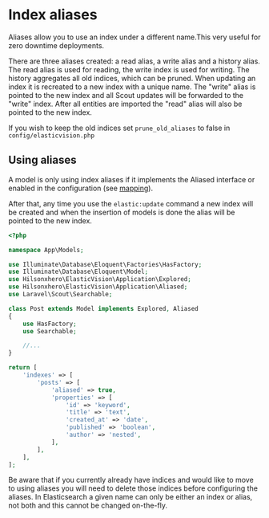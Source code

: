 # Index aliases

Aliases allow you to use an index under a different name.This very useful for zero downtime deployments.

There are three aliases created: a read alias, a write alias and a history alias.
The read alias is used for reading, the write index is used for writing.
The history aggregates all old indices, which can be pruned.
When updating an index it is recreated to a new index with a unique name.
The "write" alias is pointed to the new index and all Scout updates will be forwarded to the "write" index.
After all entities are imported the "read" alias will also be pointed to the new index.

If you wish to keep the old indices set `prune_old_aliases` to false in `config/elasticvision.php`

## Using aliases

A model is only using index aliases if it implements the Aliased interface or enabled in the configuration (see [mapping](mapping.md)).

After that, any time you use the `elastic:update` command a new index will be created and when the insertion of models is done the alias will be pointed to the new index.

```php
<?php

namespace App\Models;

use Illuminate\Database\Eloquent\Factories\HasFactory;
use Illuminate\Database\Eloquent\Model;
use Hilsonxhero\ElasticVision\Application\Explored;
use Hilsonxhero\ElasticVision\Application\Aliased;
use Laravel\Scout\Searchable;

class Post extends Model implements Explored, Aliased
{
    use HasFactory;
    use Searchable;

    //...
}
```

```php
return [
    'indexes' => [
        'posts' => [
            'aliased' => true,
            'properties' => [
                'id' => 'keyword',
                'title' => 'text',
                'created_at' => 'date',
                'published' => 'boolean',
                'author' => 'nested',
            ],
        ],
    ],
];
```

Be aware that if you currently already have indices and would like to move to using aliases you will need to delete those indices before configuring the aliases.
In Elasticsearch a given name can only be either an index or alias, not both and this cannot be changed on-the-fly.
